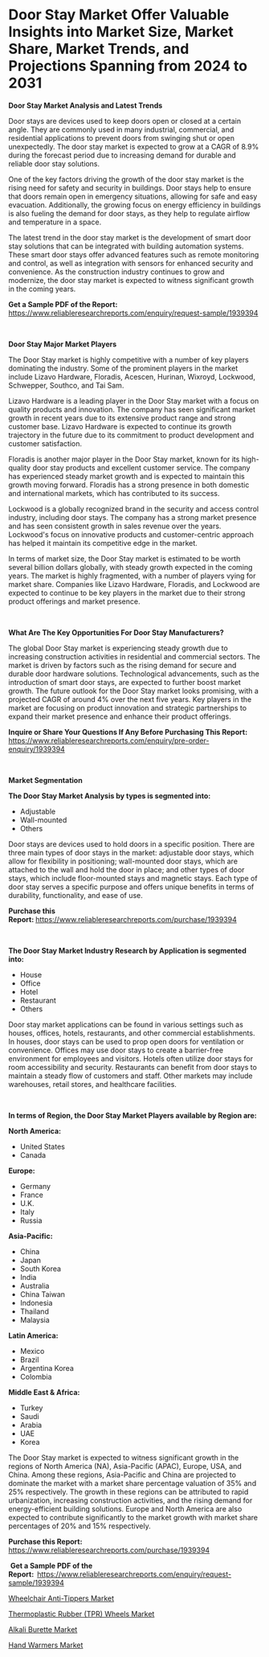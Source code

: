<p><h1>Door Stay Market Offer Valuable Insights into Market Size, Market Share, Market Trends, and Projections Spanning from 2024 to 2031</h1></p><p><strong>Door Stay Market Analysis and Latest Trends</strong></p>
<p><p>Door stays are devices used to keep doors open or closed at a certain angle. They are commonly used in many industrial, commercial, and residential applications to prevent doors from swinging shut or open unexpectedly. The door stay market is expected to grow at a CAGR of 8.9% during the forecast period due to increasing demand for durable and reliable door stay solutions.</p><p>One of the key factors driving the growth of the door stay market is the rising need for safety and security in buildings. Door stays help to ensure that doors remain open in emergency situations, allowing for safe and easy evacuation. Additionally, the growing focus on energy efficiency in buildings is also fueling the demand for door stays, as they help to regulate airflow and temperature in a space.</p><p>The latest trend in the door stay market is the development of smart door stay solutions that can be integrated with building automation systems. These smart door stays offer advanced features such as remote monitoring and control, as well as integration with sensors for enhanced security and convenience. As the construction industry continues to grow and modernize, the door stay market is expected to witness significant growth in the coming years.</p></p>
<p><strong>Get a Sample PDF of the Report:&nbsp;</strong> <a href="https://www.reliableresearchreports.com/enquiry/request-sample/1939394">https://www.reliableresearchreports.com/enquiry/request-sample/1939394</a></p>
<p>&nbsp;</p>
<p><strong>Door Stay Major Market Players</strong></p>
<p><p>The Door Stay market is highly competitive with a number of key players dominating the industry. Some of the prominent players in the market include Lizavo Hardware, Floradis, Acescen, Hurinan, Wixroyd, Lockwood, Schwepper, Southco, and Tai Sam.</p><p>Lizavo Hardware is a leading player in the Door Stay market with a focus on quality products and innovation. The company has seen significant market growth in recent years due to its extensive product range and strong customer base. Lizavo Hardware is expected to continue its growth trajectory in the future due to its commitment to product development and customer satisfaction.</p><p>Floradis is another major player in the Door Stay market, known for its high-quality door stay products and excellent customer service. The company has experienced steady market growth and is expected to maintain this growth moving forward. Floradis has a strong presence in both domestic and international markets, which has contributed to its success.</p><p>Lockwood is a globally recognized brand in the security and access control industry, including door stays. The company has a strong market presence and has seen consistent growth in sales revenue over the years. Lockwood's focus on innovative products and customer-centric approach has helped it maintain its competitive edge in the market.</p><p>In terms of market size, the Door Stay market is estimated to be worth several billion dollars globally, with steady growth expected in the coming years. The market is highly fragmented, with a number of players vying for market share. Companies like Lizavo Hardware, Floradis, and Lockwood are expected to continue to be key players in the market due to their strong product offerings and market presence.</p></p>
<p>&nbsp;</p>
<p><strong>What Are The Key Opportunities For Door Stay Manufacturers?</strong></p>
<p><p>The global Door Stay market is experiencing steady growth due to increasing construction activities in residential and commercial sectors. The market is driven by factors such as the rising demand for secure and durable door hardware solutions. Technological advancements, such as the introduction of smart door stays, are expected to further boost market growth. The future outlook for the Door Stay market looks promising, with a projected CAGR of around 4% over the next five years. Key players in the market are focusing on product innovation and strategic partnerships to expand their market presence and enhance their product offerings.</p></p>
<p><strong>Inquire or Share Your Questions If Any Before Purchasing This Report:</strong> <a href="https://www.reliableresearchreports.com/enquiry/pre-order-enquiry/1939394">https://www.reliableresearchreports.com/enquiry/pre-order-enquiry/1939394</a></p>
<p>&nbsp;</p>
<p><strong>Market Segmentation</strong></p>
<p><strong>The Door Stay Market Analysis by types is segmented into:</strong></p>
<p><ul><li>Adjustable</li><li>Wall-mounted</li><li>Others</li></ul></p>
<p><p>Door stays are devices used to hold doors in a specific position. There are three main types of door stays in the market: adjustable door stays, which allow for flexibility in positioning; wall-mounted door stays, which are attached to the wall and hold the door in place; and other types of door stays, which include floor-mounted stays and magnetic stays. Each type of door stay serves a specific purpose and offers unique benefits in terms of durability, functionality, and ease of use.</p></p>
<p><strong>Purchase this Report:&nbsp;</strong><a href="https://www.reliableresearchreports.com/purchase/1939394">https://www.reliableresearchreports.com/purchase/1939394</a></p>
<p>&nbsp;</p>
<p><strong>The Door Stay Market Industry Research by Application is segmented into:</strong></p>
<p><ul><li>House</li><li>Office</li><li>Hotel</li><li>Restaurant</li><li>Others</li></ul></p>
<p><p>Door stay market applications can be found in various settings such as houses, offices, hotels, restaurants, and other commercial establishments. In houses, door stays can be used to prop open doors for ventilation or convenience. Offices may use door stays to create a barrier-free environment for employees and visitors. Hotels often utilize door stays for room accessibility and security. Restaurants can benefit from door stays to maintain a steady flow of customers and staff. Other markets may include warehouses, retail stores, and healthcare facilities.</p></p>
<p>&nbsp;</p>
<p><strong>In terms of Region, the Door Stay Market Players available by Region are:</strong></p>
<p>
    <p> <strong> North America: </strong>
        <ul>
            <li>United States</li>
            <li>Canada</li>
        </ul>
        </p> 
    <p> <strong> Europe: </strong>
        <ul>
            <li>Germany</li>
            <li>France</li>
            <li>U.K.</li>
            <li>Italy</li>
            <li>Russia</li>
        </ul>
        </p> 
    <p> <strong> Asia-Pacific: </strong>
        <ul>
            <li>China</li>
            <li>Japan</li>
            <li>South Korea</li>
            <li>India</li>
            <li>Australia</li>
            <li>China Taiwan</li>
            <li>Indonesia</li>
            <li>Thailand</li>
            <li>Malaysia</li>
        </ul>
        </p> 
    <p> <strong> Latin America: </strong>
        <ul>
            <li>Mexico</li>
            <li>Brazil</li>
            <li>Argentina Korea</li>
            <li>Colombia</li>
        </ul>
        </p> 
    <p> <strong> Middle East & Africa: </strong>
        <ul>
            <li>Turkey</li>
            <li>Saudi</li>
            <li>Arabia</li>
            <li>UAE</li>
            <li>Korea</li>
        </ul>
    </p>
    </p>
<p><p>The Door Stay market is expected to witness significant growth in the regions of North America (NA), Asia-Pacific (APAC), Europe, USA, and China. Among these regions, Asia-Pacific and China are projected to dominate the market with a market share percentage valuation of 35% and 25% respectively. The growth in these regions can be attributed to rapid urbanization, increasing construction activities, and the rising demand for energy-efficient building solutions. Europe and North America are also expected to contribute significantly to the market growth with market share percentages of 20% and 15% respectively.</p></p>
<p><strong>Purchase this Report: </strong><a href="https://www.reliableresearchreports.com/purchase/1939394">https://www.reliableresearchreports.com/purchase/1939394</a></p>
<p>&nbsp;<strong>Get a Sample PDF of the Report:&nbsp;&nbsp;</strong><a href="https://www.reliableresearchreports.com/enquiry/request-sample/1939394">https://www.reliableresearchreports.com/enquiry/request-sample/1939394</a></p>
<p><strong></strong></p>
<p><p><a href="https://issuu.com/reportprime-2/docs/wheelchair-anti-tippers-market-size-2030.pptx">Wheelchair Anti-Tippers Market</a></p><p><a href="https://issuu.com/reportprime-2/docs/thermoplastic-rubber-tpr-wheels-market-size-2030.p">Thermoplastic Rubber (TPR) Wheels Market</a></p><p><a href="https://github.com/josesg55/Market-Research-Report-List-1/blob/main/alkali-burette-market.md">Alkali Burette Market</a></p><p><a href="https://github.com/mancsybtousav/Market-Research-Report-List-1/blob/main/hand-warmers-market.md">Hand Warmers Market</a></p></p>